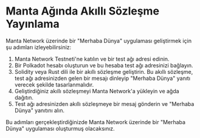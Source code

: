 
# Manta Ağında Akıllı Sözleşme Yayınlama

Manta Network üzerinde bir "Merhaba Dünya" uygulaması geliştirmek için şu adımları izleyebilirsiniz:

1.  Manta Network Testneti'ne katılın ve bir test ağı adresi edinin.
2.  Bir Polkadot hesabı oluşturun ve bu hesaba test ağı adresinizi bağlayın.
3.  Solidity veya Rust dili ile bir akıllı sözleşme geliştirin. Bu akıllı sözleşme, test ağı adresinizden gelen bir mesajı dinleyip "Merhaba Dünya" yanıtı verecek şekilde tasarlanmalıdır.
4.  Geliştirdiğiniz akıllı sözleşmeyi Manta Network'a yükleyin ve ağda dağıtın.
5.  Test ağı adresinizden akıllı sözleşmeye bir mesaj gönderin ve "Merhaba Dünya" yanıtını alın.

Bu adımları gerçekleştirdiğinizde Manta Network üzerinde bir "Merhaba Dünya" uygulaması oluşturmuş olacaksınız.

